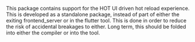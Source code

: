 This package contains support for the HOT UI driven hot reload experience. This is developed as a standalone package, instead of part of either the exiting frontend_server or in the flutter tool. This is done in order to reduce the risk of accidental breakages to either. Long term, this should be folded into either the compiler or into the tool.
